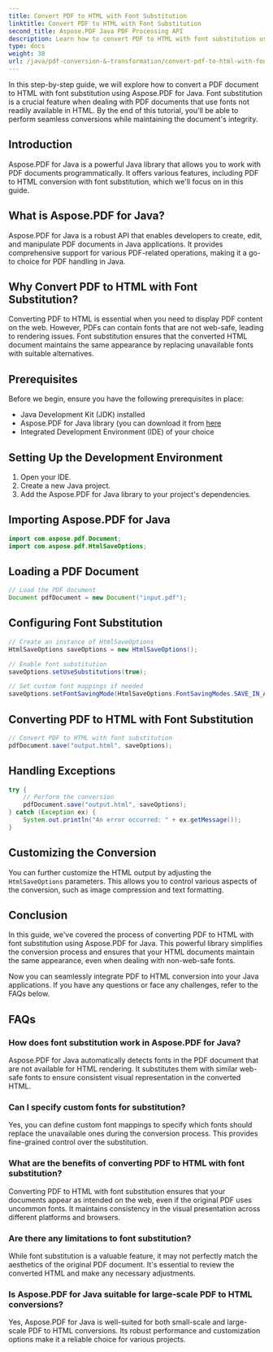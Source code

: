 ```yaml
---
title: Convert PDF to HTML with Font Substitution
linktitle: Convert PDF to HTML with Font Substitution
second_title: Aspose.PDF Java PDF Processing API
description: Learn how to convert PDF to HTML with font substitution using Aspose.PDF for Java. Step-by-step guide with source code for seamless conversions. Optimize your web content now!
type: docs
weight: 30
url: /java/pdf-conversion-&-transformation/convert-pdf-to-html-with-font-substitution/
---
```


In this step-by-step guide, we will explore how to convert a PDF document to HTML with font substitution using Aspose.PDF for Java. Font substitution is a crucial feature when dealing with PDF documents that use fonts not readily available in HTML. By the end of this tutorial, you'll be able to perform seamless conversions while maintaining the document's integrity.

## Introduction

Aspose.PDF for Java is a powerful Java library that allows you to work with PDF documents programmatically. It offers various features, including PDF to HTML conversion with font substitution, which we'll focus on in this guide.

## What is Aspose.PDF for Java?

Aspose.PDF for Java is a robust API that enables developers to create, edit, and manipulate PDF documents in Java applications. It provides comprehensive support for various PDF-related operations, making it a go-to choice for PDF handling in Java.

## Why Convert PDF to HTML with Font Substitution?

Converting PDF to HTML is essential when you need to display PDF content on the web. However, PDFs can contain fonts that are not web-safe, leading to rendering issues. Font substitution ensures that the converted HTML document maintains the same appearance by replacing unavailable fonts with suitable alternatives.

## Prerequisites

Before we begin, ensure you have the following prerequisites in place:

- Java Development Kit (JDK) installed
- Aspose.PDF for Java library (you can download it from [here](https://releases.aspose.com/pdf/java/)
- Integrated Development Environment (IDE) of your choice

## Setting Up the Development Environment

1. Open your IDE.
2. Create a new Java project.
3. Add the Aspose.PDF for Java library to your project's dependencies.

## Importing Aspose.PDF for Java

```java
import com.aspose.pdf.Document;
import com.aspose.pdf.HtmlSaveOptions;
```

## Loading a PDF Document

```java
// Load the PDF document
Document pdfDocument = new Document("input.pdf");
```

## Configuring Font Substitution

```java
// Create an instance of HtmlSaveOptions
HtmlSaveOptions saveOptions = new HtmlSaveOptions();

// Enable font substitution
saveOptions.setUseSubstitutions(true);

// Set custom font mappings if needed
saveOptions.setFontSavingMode(HtmlSaveOptions.FontSavingModes.SAVE_IN_ALL_FORMATS);
```

## Converting PDF to HTML with Font Substitution

```java
// Convert PDF to HTML with font substitution
pdfDocument.save("output.html", saveOptions);
```

## Handling Exceptions

```java
try {
    // Perform the conversion
    pdfDocument.save("output.html", saveOptions);
} catch (Exception ex) {
    System.out.println("An error occurred: " + ex.getMessage());
}
```

## Customizing the Conversion

You can further customize the HTML output by adjusting the `HtmlSaveOptions` parameters. This allows you to control various aspects of the conversion, such as image compression and text formatting.

## Conclusion

In this guide, we've covered the process of converting PDF to HTML with font substitution using Aspose.PDF for Java. This powerful library simplifies the conversion process and ensures that your HTML documents maintain the same appearance, even when dealing with non-web-safe fonts.

Now you can seamlessly integrate PDF to HTML conversion into your Java applications. If you have any questions or face any challenges, refer to the FAQs below.

## FAQs

### How does font substitution work in Aspose.PDF for Java?

Aspose.PDF for Java automatically detects fonts in the PDF document that are not available for HTML rendering. It substitutes them with similar web-safe fonts to ensure consistent visual representation in the converted HTML.

### Can I specify custom fonts for substitution?

Yes, you can define custom font mappings to specify which fonts should replace the unavailable ones during the conversion process. This provides fine-grained control over the substitution.

### What are the benefits of converting PDF to HTML with font substitution?

Converting PDF to HTML with font substitution ensures that your documents appear as intended on the web, even if the original PDF uses uncommon fonts. It maintains consistency in the visual presentation across different platforms and browsers.

### Are there any limitations to font substitution?

While font substitution is a valuable feature, it may not perfectly match the aesthetics of the original PDF document. It's essential to review the converted HTML and make any necessary adjustments.

### Is Aspose.PDF for Java suitable for large-scale PDF to HTML conversions?

Yes, Aspose.PDF for Java is well-suited for both small-scale and large-scale PDF to HTML conversions. Its robust performance and customization options make it a reliable choice for various projects.